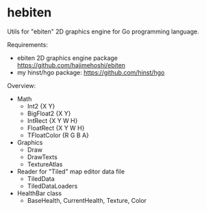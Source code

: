 # hebiten

Utils for "ebiten" 2D graphics engine for Go programming language.

Requirements:
* ebiten 2D graphics engine package https://github.com/hajimehoshi/ebiten
* my hinst/hgo package: https://github.com/hinst/hgo

Overview:
* Math
    * Int2 {X Y}
    * BigFloat2 {X Y}
    * IntRect {X Y W H}
    * FloatRect {X Y W H}
    * TFloatColor {R G B A}
* Graphics
    * Draw
    * DrawTexts
    * TextureAtlas
* Reader for "Tiled" map editor data file
    * TiledData
    * TiledDataLoaders
* HealthBar class
    * BaseHealth, CurrentHealth, Texture, Color
